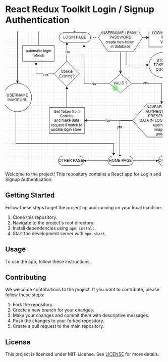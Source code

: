 
# React Redux Toolkit Login / Signup Authentication

![Image Description](./src/assets/img/flowchart.png "Process Flowchart")

Welcome to the project! This repository contains a React app for Login and Signup Authentication.

## Getting Started

Follow these steps to get the project up and running on your local machine:

1. Clone this repository.
2. Navigate to the project's root directory.
3. Install dependencies using `npm install`.
4. Start the development server with `npm start`.

## Usage

To use the app, follow these instructions:

<!--1. [Insert usage instructions here].
2. [More usage details, if needed].-->

## Contributing

We welcome contributions to the project. If you want to contribute, please follow these steps:

1. Fork the repository.
2. Create a new branch for your changes.
3. Make your changes and commit them with descriptive messages.
4. Push the changes to your forked repository.
5. Create a pull request to the main repository.

## License

This project is licensed under MIT-License. See [LICENSE](./LICENSE) for more details.



